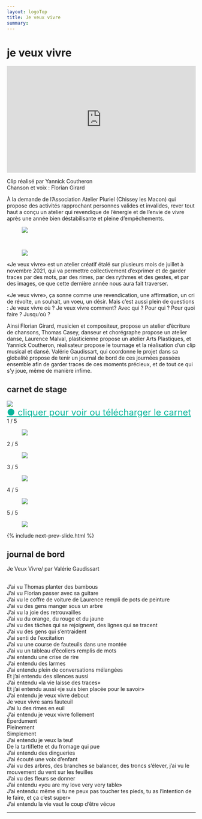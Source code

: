 ```yaml
---
layout: logoTop
title: Je veux vivre
summary: 
---
```

<h1>je veux vivre</h1>
<div style="position: relative; padding-top: 56.25%;"><iframe src="https://iframe.mediadelivery.net/embed/13613/bb65a658-b11a-4baf-9f65-131185d5b087?autoplay=false&preload=false" loading="lazy" style="border: none; position: absolute; top: 0; height: 100%; width: 100%;" allow="accelerometer; gyroscope; autoplay; encrypted-media; picture-in-picture;" allowfullscreen="true"></iframe></div>
<p class="cite">Clip réalisé par Yannick Coutheron<br>Chanson et voix&nbsp;:&nbsp;Florian Girard</p>

<p class="intro-text">À la demande de l’Association Atelier Pluriel (Chissey les Macon) qui propose des activités rapprochant personnes valides et invalides, <span class="rever-typog">rever tout haut</span> a conçu un atelier qui revendique de l’énergie et de l’envie de vivre après une année bien déstabilisante et pleine d’empêchements.</p>
<div class="center-big-block">
<figure>
      <img src="https://res.cloudinary.com/dnxcesebo/image/upload/q_auto,f_auto/v1632146607/Je-veux-vivre-R_mawpnh.png">
      <figcaption class="figCapCenter"></figcaption>
    </figure>
    <br>
     <figure>
      <img src="https://res.cloudinary.com/dnxcesebo/image/upload/q_auto,f_auto/v1632146605/Je-veux-vivre-V_tfdakn.png">
      <figcaption class="figCapCenter"></figcaption>
    </figure>
</div>

<p class="intro-text">«Je veux vivre» est un atelier créatif étalé sur plusieurs mois de juillet à novembre 2021, qui va permettre collectivement d’exprimer et de garder traces par des mots, par des rimes, par des rythmes et des gestes, et  par des images, ce que cette dernière année nous aura fait traverser.</p>

<p class="intro-text">«Je veux vivre», ça sonne comme une revendication, une affirmation, un cri de révolte, un souhait, un voeu, un désir. Mais c’est aussi plein de questions :
Je veux vivre où ? Je veux vivre comment? Avec qui ? Pour qui ? Pour quoi faire ? Jusqu’où ?</p>

<p class="intro-text">Ainsi Florian Girard, musicien et compositeur, propose un atelier d’écriture de chansons, Thomas Casey, danseur et chorégraphe propose un atelier danse, Laurence Malval, plasticienne propose un atelier Arts Plastiques, et Yannick Coutheron, réalisateur propose le tournage et la réalisation d’un clip musical et dansé. 
Valérie Gaudissart, qui coordonne le projet dans sa globalité propose de tenir un journal de bord de ces journées passées ensemble afin de garder traces de ces moments précieux, et de tout ce qui s’y joue, même de manière infime.</p>
<h2>carnet de stage</h2>
<div class="center-max600-block">
<a href="https://fr.calameo.com/read/005110350a2ab4940bb33?view=book&page=1"><img src="https://res.cloudinary.com/dnxcesebo/image/upload/q_auto,f_auto/v1645705568/je-veux-vivre-couverture-carnet_dazir0.jpg"></a><br>
<figcaption class="figCapCenter"><a style="color:hsl(171,93.5%,36.5%); font-size:1.5rem" href="https://france3-regions.francetvinfo.fr/bourgogne-franche-comte/saone-loire-spectacle-questionner-lien-mere-enfant-1621247.html">●&nbsp;cliquer pour voir ou télécharger le carnet</a></figcaption>
</div>

<!-- Slideshow container -->
<div class="slideshow-container">

  <!-- Full-width images with number and caption text -->

  <div class="mySlides">
    <div class="numbertext">1 / 5</div>
    <figure>
      <img src="https://res.cloudinary.com/dnxcesebo/image/upload/f_auto,q_auto,w_800/v1630406353/laurence-a%CC%80-l_oeuvre_i4qnty.png">
      <figcaption class="figCapCenter"></figcaption>
    </figure>
  </div>

  <div class="mySlides">
    <div class="numbertext">2 / 5</div>
    <figure>
      <img src="https://res.cloudinary.com/dnxcesebo/image/upload/f_auto,q_auto,w_800/v1630406598/flo_thomas_wheel-chair-smile_zxmv4h.png">
      <figcaption class="figCapCenter"></figcaption>
    </figure>
  </div>

  <div class="mySlides">
    <div class="numbertext">3 / 5</div>
    <figure>
      <img src="https://res.cloudinary.com/dnxcesebo/image/upload/f_auto,q_auto,w_800/v1630406842/dans-atelier-dessin-vertical_oqbyzl.png">
      <figcaption class="figCapCenter"></figcaption>
    </figure>
  </div>

  <div class="mySlides">
    <div class="numbertext">4 / 5</div>
    <figure>
      <img src="https://res.cloudinary.com/dnxcesebo/image/upload/f_auto,q_auto,w_800/v1630407039/flo-a%CC%80-l_oeuvre_lorf3a.png">
      <figcaption class="figCapCenter"></figcaption>
    </figure>
  </div>

  <div class="mySlides">
    <div class="numbertext">5 / 5</div>
    <figure>
      <img src="https://res.cloudinary.com/dnxcesebo/image/upload/f_auto,q_auto,w_800/v1630407330/oeuvre-collectif-dehors_mgorsl.png">
      <figcaption class="figCapCenter"></figcaption>
    </figure>
  </div>
  
 {% include next-prev-slide.html %}

</div>
<script type="text/javascript" src="/js/slideshow.js"></script>



<h2>journal de bord</h2>
<!-- <h2 style="color: #aaa;">1er week end</h2> -->
<div class="institutions">
<p class="chansons_spoken">Je Veux Vivre/ par Valérie Gaudissart<br><br>

J’ai vu Thomas planter des bambous<br>
J’ai vu Florian passer avec sa guitare<br>
J’ai vu le coffre de voiture de Laurence rempli de pots de peinture<br>
J’ai vu des gens manger sous un arbre<br>
J’ai vu la joie des retrouvailles<br>
J’ai vu du orange, du rouge et du jaune<br>
J’ai vu des tâches qui se rejoignent, des lignes qui se tracent<br>
J’ai vu des gens qui s’entraident<br>
J’ai senti de l’excitation<br>
J’ai vu une course de fauteuils dans une montée<br>
J’ai vu un tableau d’écoliers remplis de mots<br>
J’ai entendu une crise de rire<br>
J’ai entendu des larmes<br>
J’ai entendu plein de conversations mélangées<br>
Et j’ai entendu des silences aussi<br>
J’ai entendu «la vie laisse des traces» <br>
Et j’ai entendu aussi «je suis bien placée pour le savoir»<br>
J’ai entendu je veux vivre debout<br>
Je veux vivre sans fauteuil<br>
J’ai lu des rimes en euil<br>
J’ai entendu je veux vivre follement<br>
Éperdument<br>
Pleinement<br>
Simplement<br>
J’ai entendu je veux la teuf<br>
De la tartiflette et du fromage qui pue<br>
J’ai entendu des dingueries<br>
J’ai écouté une voix d’enfant<br>
J’ai vu des arbres, des branches se balancer, des troncs s’élever, j’ai vu le mouvement du vent sur les feuilles<br>
J’ai vu des fleurs se donner<br>
J’ai entendu «you are my love very very table»<br>
J’ai entendu: même si tu ne peux pas toucher tes pieds, tu as l’intention de le faire, et ça c’est super»<br>
J’ai entendu la vie vaut le coup d’être vécue
</p>
<hr>
</div>